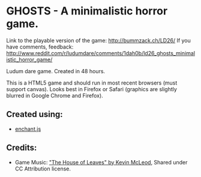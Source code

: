 GHOSTS - A minimalistic horror game.
============

Link to the playable version of the game: http://bummzack.ch/LD26/
If you have comments, feedback: http://www.reddit.com/r/ludumdare/comments/1dah0b/ld26_ghosts_minimalistic_horror_game/

Ludum dare game. Created in 48 hours.

This is a HTML5 game and should run in most recent browsers (must support canvas). Looks best in Firefox or Safari (graphics are slightly blurred in Google Chrome and Firefox).

Created using:
------------
 - [enchant.js](https://github.com/wise9/enchant.js)

Credits:
-----------
 - Game Music: ["The House of Leaves" by Kevin McLeod](http://incompetech.com/music/royalty-free/index.html?isrc=USUAN1100710), Shared under CC Attribution license.